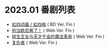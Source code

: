 # 2023.01 番剧列表
- [虹四动画 / 虹四格]() ( BD Ver. Fin )
- [别当欧尼酱了！]() ( Web Ver. Fin )
- [转生王女与天才千金的魔法革命]() ( Web Ver. Fin )
- [复仇者]() ( Web Ver. Fin )
